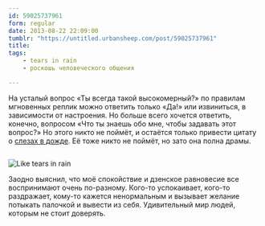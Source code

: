 ```yaml
---
id: 59025737961
form: regular
date: 2013-08-22 22:09:00
tumblr: "https://untitled.urbansheep.com/post/59025737961"
title:
tags:
    - tears in rain
    - роскошь человеческого общения

---
```


<p>На усталый вопрос «Ты всегда такой высокомерный?» по правилам мгновенных реплик можно ответить только «Да!» или извиниться, в зависимости от настроения. Но больше всего хочется ответить, конечно, вопросом «Что ты знаешь обо мне, чтобы задавать этот вопрос?» Но этого никто не поймёт, и остаётся только привести цитату о <a href="http://youtu.be/a_saUN4j7Gw">слезах в дожде</a>. Её тоже никто не поймёт, но зато она полна драмы.</p>

<p><img src="https://66.media.tumblr.com/9e2e46c817afb02ab511d43fa6ec00dd/tumblr_inline_mvr3yzPuM21qz4wzi.gif" alt=""/></p>

<p><img src="![](@/assets/media/59025737961.gif)" alt="Like tears in rain"></p>

<p>Заодно выяснил, что моё спокойствие и дзенское равновесие все воспринимают очень по-разному. Кого-то успокаивает, кого-то раздражает, кому-то кажется ненормальным и вызывает желание потыкать палочкой и вывести из себя. Удивительный мир людей, которым не стоит доверять.</p>


